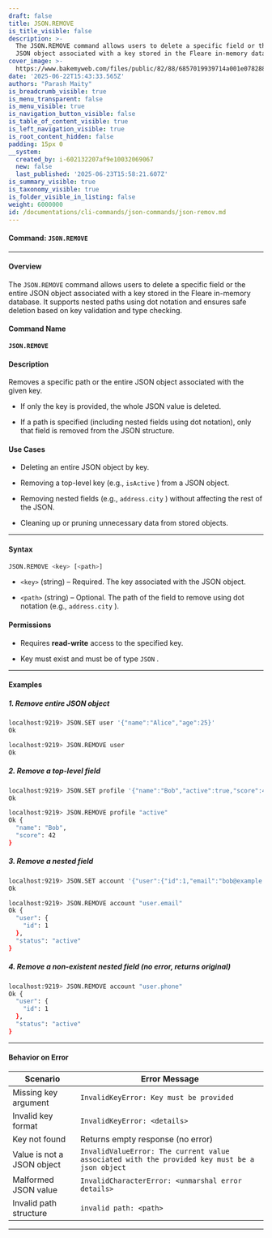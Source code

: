 ```yaml
---
draft: false
title: JSON.REMOVE
is_title_visible: false
description: >-
  The JSON.REMOVE command allows users to delete a specific field or the entire
  JSON object associated with a key stored in the Fleare in-memory database.
cover_image: >-
  https://www.bakemyweb.com/files/public/82/88/6857019939714a001e078288/i/5c/5e/685701b8a14834001f8a5c5e/original?name=logo-large.png&mimetype=image/png&cd=inline
date: '2025-06-22T15:43:33.565Z'
authors: "Parash Maity"
is_breadcrumb_visible: true
is_menu_transparent: false
is_menu_visible: true
is_navigation_button_visible: false
is_table_of_content_visible: true
is_left_navigation_visible: true
is_root_content_hidden: false
padding: 15px 0
__system:
  created_by: i-602132207af9e10032069067
  new: false
  last_published: '2025-06-23T15:58:21.607Z'
is_summary_visible: true
is_taxonomy_visible: true
is_folder_visible_in_listing: false
weight: 6000000
id: /documentations/cli-commands/json-commands/json-remov.md
---
```

#### Command: `JSON.REMOVE` 

***

#### Overview

The `JSON.REMOVE` command allows users to delete a specific field or the entire JSON object associated with a key stored in the Fleare in-memory database. It supports nested paths using dot notation and ensures safe deletion based on key validation and type checking.

#### Command Name

**`JSON.REMOVE`**

#### Description

Removes a specific path or the entire JSON object associated with the given key.

* If only the key is provided, the whole JSON value is deleted.

* If a path is specified (including nested fields using dot notation), only that field is removed from the JSON structure.

#### Use Cases

* Deleting an entire JSON object by key.

* Removing a top-level key (e.g., `isActive` ) from a JSON object.

* Removing nested fields (e.g., `address.city` ) without affecting the rest of the JSON.

* Cleaning up or pruning unnecessary data from stored objects.

***

#### Syntax

```bash 
JSON.REMOVE <key> [<path>]
```

*  `<key>` (string) – Required. The key associated with the JSON object.

*  `<path>` (string) – Optional. The path of the field to remove using dot notation (e.g., `address.city` ).

#### Permissions

* Requires **read-write** access to the specified key.

* Key must exist and must be of type `JSON` .

***

#### Examples

##### 1. Remove entire JSON object

```bash 
localhost:9219> JSON.SET user '{"name":"Alice","age":25}'
Ok

localhost:9219> JSON.REMOVE user
Ok
```

##### 2. Remove a top-level field

```bash 
localhost:9219> JSON.SET profile '{"name":"Bob","active":true,"score":42}'
Ok
```
```bash 
localhost:9219> JSON.REMOVE profile "active"
Ok {
  "name": "Bob",
  "score": 42
}
```

##### 3. Remove a nested field

```bash 
localhost:9219> JSON.SET account '{"user":{"id":1,"email":"bob@example.com"},"status":"active"}'
Ok

localhost:9219> JSON.REMOVE account "user.email"
Ok {
  "user": {
    "id": 1
  },
  "status": "active"
}
```

##### 4. Remove a non-existent nested field (no error, returns original)

```bash 
localhost:9219> JSON.REMOVE account "user.phone"
Ok {
  "user": {
    "id": 1
  },
  "status": "active"
}
```

***

#### Behavior on Error

| Scenario                   | Error Message                                                                                   |
| -------------------------- | ----------------------------------------------------------------------------------------------- |
| Missing key argument       |  `InvalidKeyError: Key must be provided`                                                        |
| Invalid key format         |  `InvalidKeyError: <details>`                                                                   |
| Key not found              | Returns empty response (no error)                                                               |
| Value is not a JSON object |  `InvalidValueError: The current value associated with the provided key must be a json object`  |
| Malformed JSON value       |  `InvalidCharacterError: <unmarshal error details>`                                             |
| Invalid path structure     |  `invalid path: <path>`                                                                         |

***

 
